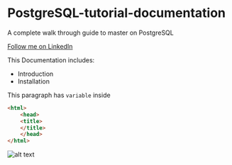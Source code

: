 # PostgreSQL-tutorial-documentation
A complete walk through guide to master on PostgreSQL

[Follow me on LinkedIn](https://www.linkedin.com/in/cinmoys-here/)

This Documentation includes:
- Introduction
- Installation

This paragraph has `variable` inside

```html
<html>
	<head>
	<title>
	</title>
	</head>
</html>
```
![alt text](http://picsum.phtos/200/200)
